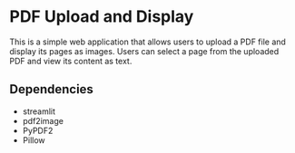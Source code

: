 # PDF Upload and Display

This is a simple web application that allows users to upload a PDF file and display its pages as images. Users can select a page from the uploaded PDF and view its content as text.

## Dependencies

- streamlit
- pdf2image
- PyPDF2
- Pillow
